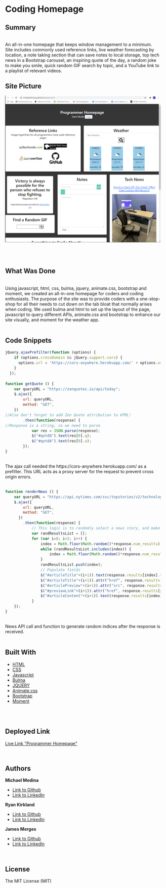 # Coding Homepage

## Summary

<br>
An all-in-one homepage that keeps window management to a minimum. Site includes commonly used reference links, live weather forecasting by location, a note taking section that can save notes to local storage, top tech news in a Bootstrap carousel, an inspiring quote of the day, a random joke to make you smile, quick random GIF search by topic, and a YouTube link to a playlist of relevant videos.
<br>

## Site Picture

![Site](Assets/images/screenshot.png)

<br>
<br>

## What Was Done

<br>
Using javascript, html, css, bulma, jquery, animate.css, bootstrap and moment, we created an all-in-one homepage for coders and coding enthusiasts. The purpose
 of the site was to provide coders with a one-stop-shop for all their needs to cut down on the tab bloat that normally arises when coding. We used bulma and html to set up the layout of the page, javascript to query different APIs, animate.css and bootstrap to enhance our site visually, and moment for the weather app.
<br>
<br>

## Code Snippets
```javascript
jQuery.ajaxPrefilter(function (options) {
    if (options.crossDomain && jQuery.support.cors) {
      options.url = 'https://cors-anywhere.herokuapp.com/' + options.url;
    }
  });

function getQuote () {
    var queryURL = "https://zenquotes.io/api/today";
    $.ajax({
        url: queryURL,
        method: "GET",
    })
//Also don't forget to add Zen Quote attribution to HTML!
        .then(function(response) {
//Response is a string, so we need to parse
            var res = JSON.parse(response);
            $("#qotdQ").text(res[0].q);
            $("#qotdA").text(res[0].a);
        });
}
```
<br>
The ajax call needed the https://cors-anywhere.herokuapp.com/  as a prefilter. This URL acts as a proxy server for the request to prevent cross origin errors.
<br>
<br>

```javascript
function renderNews () {
    var queryURL = "https://api.nytimes.com/svc/topstories/v2/technology.json?api-key=rBdT9Ta3VCBY52rY43X4LfdNrg58vknE";
    $.ajax({
        url: queryURL,
        method: "GET",
      })
        .then(function(response) {
            // This logic is to randomly select a news story, and make sure it hasn't been selected already.
            var randResultsList = [];
            for (var i=0; i<3; i++) {
                index = Math.floor(Math.random()*response.num_results);
                while (randResultsList.includes(index)) {
                    index = Math.floor(Math.random()*response.num_results);
                }
                randResultsList.push(index);
                // Populate fields
                $("#articleTitle"+(i+1)).text(response.results[index].title);
                $("#articleTitle"+(i+1)).attr("href", response.results[index].url);
                $("#articlePreview"+(i+1)).attr("src", response.results[index].multimedia[0].url);
                $("#previewLink"+(i+1)).attr("href", response.results[index].multimedia[0].url);
                $("#articleContent"+(i+1)).text(response.results[index].abstract);
            }    
    });
}
```
<br>
News API call and function to generate random indices after the response is received.
<br>
<br>

## Built With

* [HTML](https://developer.mozilla.org/en-US/docs/Web/HTML)
* [CSS](https://developer.mozilla.org/en-US/docs/Web/CSS)
* [Javascript](https://developer.mozilla.org/en-US/docs/Web/JavaScript)
* [Bulma](https://bulma.io/)
* [JQUERY](https://https://jquery.com/)
* [Animate.css](https://animate.style/)
* [Bootstrap](https://getbootstrap.com)
* [Moment](https://momentjs.com/docs/)

<br>
<br>

## Deployed Link

[Live Link "Programmer Homepage"](https://michaelanthonyyy.github.io/project_one/)

<br>

## Authors

**Michael Medina** 
- [Link to Github](https://github.com/michaelanthonyyy)
- [Link to LinkedIn](www.linkedin.com/in/michaelanthonyy)

**Ryan Kirkland** 
- [Link to Github](https://github.com/RyanKirkland86)
- [Link to LinkedIn](https://www.linkedin.com/in/ryan-kirkland-619942200/)

**James Merges** 
- [Link to Github](https://github.com/jmerges)
- [Link to LinkedIn](https://www.linkedin.com/in/james-merges-b938401b7/)

<br>

## License
The MIT License (MIT)